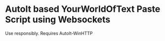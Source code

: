 # AutoIt based YourWorldOfText Paste Script using Websockets
Use responsibly. Requires AutoIt-WinHTTP